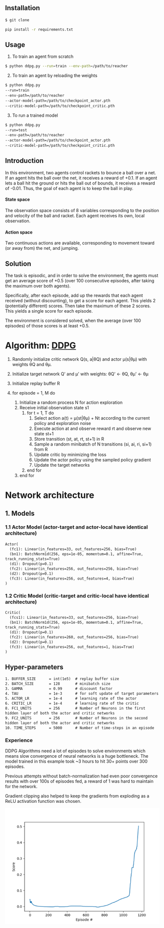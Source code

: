 ## Installation
```bash
$ git clone 
```

```bash
pip install -r requirements.txt
```

## Usage
1. To train an agent from scratch
```bash
$ python ddpg.py --run=train --env-path=/path/to/reacher 
```

2. To train an agent by reloading the weights
```bash
$ python ddpg.py 
--run=train 
--env-path=/path/to/reacher 
--actor-model-path=/path/to/checkpoint_actor.pth 
--critic-model-path=/path/to/checkpoint_critic.pth
```

3. To run a trained model
```bash
$ python ddpg.py 
--run=test 
--env-path=/path/to/reacher 
--actor-model-path=/path/to/checkpoint_actor.pth 
--critic-model-path=/path/to/checkpoint_critic.pth
```

## Introduction
In this environment, two agents control rackets to bounce a ball over a net. 
If an agent hits the ball over the net, it receives a reward of +0.1. 
If an agent lets a ball hit the ground or hits the ball out of bounds, it receives a reward of -0.01. 
Thus, the goal of each agent is to keep the ball in play.

#### State space
The observation space consists of 8 variables corresponding to the position and velocity of the ball and racket. 
Each agent receives its own, local observation. 


#### Action space
Two continuous actions are available, corresponding to movement toward (or away from) the net, and jumping.


## Solution
The task is episodic, and in order to solve the environment, 
the agents must get an average score of +0.5 
(over 100 consecutive episodes, after taking the maximum over both agents). 

Specifically, after each episode, add up the rewards that each agent received (without discounting), 
to get a score for each agent. This yields 2 (potentially different) scores. 
Then take the maximum of these 2 scores.
This yields a single score for each episode.

The environment is considered solved, when the average (over 100 episodes) of those scores is at least +0.5.


# Algorithm: [DDPG](https://arxiv.org/abs/1509.02971)
1. Randomly initialize critic network Q(s, a|θQ) and actor µ(s|θµ) 
with weights θQ and θµ.

2. Initialize target network Q' and µ' with weights: 
θQ' ← θQ, 
θµ' ← θµ

3. Initialize replay buffer R
4. for episode = 1, M do
    1. Initialize a random process N for action exploration
    2. Receive initial observation state s1
        1. for t = 1, T do
            1. Select action a(t) = µ(st|θµ) + Nt according to the current policy and 
                exploration noise
            2. Execute action at and observe reward rt and observe new state st+1
            3. Store transition (st, at, rt, st+1) in R
            4. Sample a random minibatch of N transitions (si, ai, ri, si+1) from R
            5. Update critic by minimizing the loss
            6. Update the actor policy using the sampled policy gradient
            7. Update the target networks
        2. end for
    3. end for


# Network architecture

## 1. Models

### 1.1 Actor Model (actor-target and actor-local have identical architecture)
```
Actor(
  (fc1): Linear(in_features=33, out_features=256, bias=True)
  (bn1): BatchNorm1d(256, eps=1e-05, momentum=0.1, affine=True, track_running_stats=True)
  (d1): Dropout(p=0.1)
  (fc2): Linear(in_features=256, out_features=256, bias=True)
  (d2): Dropout(p=0.1)
  (fc3): Linear(in_features=256, out_features=4, bias=True)
)
```

### 1.2 Critic Model (critic-target and critic-local have identical architecture)
```
Critic(
  (fcs1): Linear(in_features=33, out_features=256, bias=True)
  (bn1): BatchNorm1d(256, eps=1e-05, momentum=0.1, affine=True, track_running_stats=True)
  (d1): Dropout(p=0.1)
  (fc2): Linear(in_features=260, out_features=256, bias=True)
  (d2): Dropout(p=0.1)
  (fc3): Linear(in_features=256, out_features=1, bias=True)
)
```

## Hyper-parameters
```
1. BUFFER_SIZE      = int(1e5)  # replay buffer size
2. BATCH_SIZE       = 128       # minibatch size
3. GAMMA            = 0.99      # discount factor
4. TAU              = 1e-3      # for soft update of target parameters
5. ACTOR_LR         = 1e-4      # learning rate of the actor
6. CRITIC_LR        = 1e-4      # learning rate of the critic
8. FC1_UNITS        = 256       # Number of Neurons in the first hidden layer of both the actor and critic networks
9. FC2_UNITS        = 256       # Number of Neurons in the second hidden layer of both the actor and critic networks 
10. TIME_STEPS      = 5000      # Number of time-steps in an episode
```

### Experience
DDPG Algorithms need a lot of episodes to solve environments
which means slow convergence of neural networks is a huge bottleneck.
The model trained in this example took ~3 hours to hit 30+ points 
over 300 episodes. 

Previous attempts without batch-normalization had even poor 
convergence results with over 100s of episodes fed, a reward of 1 was 
hard to maintain for the network.

Gradient clipping also helped to keep the gradients from exploding as a
ReLU activation function was chosen.

![scores](https://github.com/AmreshVenugopal/drlnd_competition_and_collaboration/blob/master/scores_tennis_action_seeded.png)